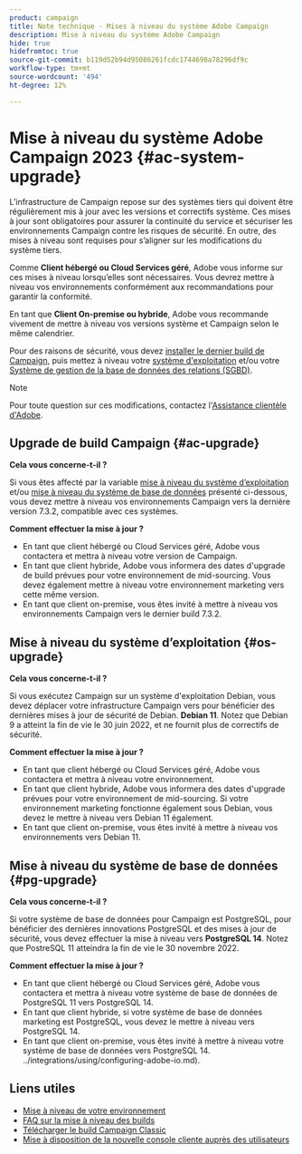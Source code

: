 ```yaml
---
product: campaign
title: Note technique - Mises à niveau du système Adobe Campaign
description: Mise à niveau du système Adobe Campaign
hide: true
hidefromtoc: true
source-git-commit: b119d52b94d95086261fcdc1744698a78296df9c
workflow-type: tm+mt
source-wordcount: '494'
ht-degree: 12%

---
```


# Mise à niveau du système Adobe Campaign 2023 {#ac-system-upgrade}

L’infrastructure de Campaign repose sur des systèmes tiers qui doivent être régulièrement mis à jour avec les versions et correctifs système. Ces mises à jour sont obligatoires pour assurer la continuité du service et sécuriser les environnements Campaign contre les risques de sécurité. En outre, des mises à niveau sont requises pour s’aligner sur les modifications du système tiers.

Comme **Client hébergé ou Cloud Services géré**, Adobe vous informe sur ces mises à niveau lorsqu’elles sont nécessaires. Vous devrez mettre à niveau vos environnements conformément aux recommandations pour garantir la conformité.

En tant que **Client On-premise ou hybride**, Adobe vous recommande vivement de mettre à niveau vos versions système et Campaign selon le même calendrier.

Pour des raisons de sécurité, vous devez [installer le dernier build de Campaign](#ac-upgrade), puis mettez à niveau votre [système d&#39;exploitation](#os-upgrade) et/ou votre [Système de gestion de la base de données des relations (SGBD)](#pg-upgrade).

>[!NOTE]
>
>Pour toute question sur ces modifications, contactez l&#39;[Assistance clientèle d&#39;Adobe](https://helpx.adobe.com/fr/enterprise/admin-guide.html/enterprise/using/support-for-experience-cloud.ug.html).

## Upgrade de build Campaign {#ac-upgrade}

**Cela vous concerne-t-il ?**

Si vous êtes affecté par la variable [mise à niveau du système d’exploitation](#os-upgrade) et/ou [mise à niveau du système de base de données](#pg-upgrade) présenté ci-dessous, vous devez mettre à niveau vos environnements Campaign vers la dernière version 7.3.2, compatible avec ces systèmes.

**Comment effectuer la mise à jour ?**

* En tant que client hébergé ou Cloud Services géré, Adobe vous contactera et mettra à niveau votre version de Campaign.
* En tant que client hybride, Adobe vous informera des dates d&#39;upgrade de build prévues pour votre environnement de mid-sourcing. Vous devez également mettre à niveau votre environnement marketing vers cette même version.
* En tant que client on-premise, vous êtes invité à mettre à niveau vos environnements Campaign vers le dernier build 7.3.2.


## Mise à niveau du système d’exploitation {#os-upgrade}

**Cela vous concerne-t-il ?**

Si vous exécutez Campaign sur un système d&#39;exploitation Debian, vous devez déplacer votre infrastructure Campaign vers pour bénéficier des dernières mises à jour de sécurité de Debian. **Debian 11**. Notez que Debian 9 a atteint la fin de vie le 30 juin 2022, et ne fournit plus de correctifs de sécurité.

**Comment effectuer la mise à jour ?**

* En tant que client hébergé ou Cloud Services géré, Adobe vous contactera et mettra à niveau votre environnement.
* En tant que client hybride, Adobe vous informera des dates d&#39;upgrade prévues pour votre environnement de mid-sourcing. Si votre environnement marketing fonctionne également sous Debian, vous devez le mettre à niveau vers Debian 11 également.
* En tant que client on-premise, vous êtes invité à mettre à niveau vos environnements vers Debian 11.

## Mise à niveau du système de base de données {#pg-upgrade}

**Cela vous concerne-t-il ?**

Si votre système de base de données pour Campaign est PostgreSQL, pour bénéficier des dernières innovations PostgreSQL et des mises à jour de sécurité, vous devez effectuer la mise à niveau vers **PostgreSQL 14**. Notez que PostreSQL 11 atteindra la fin de vie le 30 novembre 2022.

**Comment effectuer la mise à jour ?**

* En tant que client hébergé ou Cloud Services géré, Adobe vous contactera et mettra à niveau votre système de base de données de PostgreSQL 11 vers PostgreSQL 14.
* En tant que client hybride, si votre système de base de données marketing est PostgreSQL, vous devez le mettre à niveau vers PostgreSQL 14.
* En tant que client on-premise, vous êtes invité à mettre à niveau votre système de base de données vers PostgreSQL 14. ../integrations/using/configuring-adobe-io.md).


## Liens utiles

* [Mise à niveau de votre environnement](../../production/using/build-upgrade.md)
* [FAQ sur la mise à niveau des builds](../../platform/using/faq-build-upgrade.md)
* [Télécharger le build Campaign Classic](https://experience.adobe.com/#/downloads/content/software-distribution/en/campaign.html)
* [Mise à disposition de la nouvelle console cliente auprès des utilisateurs](../../installation/using/client-console-availability-for-windows.md)
